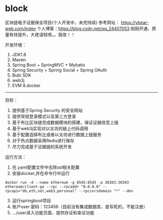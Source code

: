 # block
区块链电子证据保全项目(个人开发中，未完待续)
参考网址： https://ybear-web.com/index
个人博客：https://blog.csdn.net/qq_24407053
刚刚开通，质量有待提升，大佬请轻喷。。我改！！

开发环境：
1. JDK1.8
2. Maven
3. Spring Boot + SpringMVC + Mybatis
4. Spring Security + Spring Social + Spring OAuth
5. Bubi SDK
6. web3j
7. EVM
8.docker

---

目标： 
1. 提供基于Spring Security 的安全网站
2. 提供常规登录模式以及第三方登录
3. 基于布比区块链完成数据模块的搭建，保证证据信息上链
4. 基于web3j实现对以太坊的链上代码调用
5. 基于配置选择布比或者以太坊进行数据上链服务
5. 对于热点数据采用Redis进行保存
6. 尽力完成基于证据链的系统开发

运行方法：
1. 在.yaml配置文件中去除ssl相关配置
2. 安装docker,并在命令行中运行
```
docker run -d --name ethereum -p 8545:8545 -p 30303:30303 ethereum/client-go --rpc --rpcaddr "0.0.0.0" --rpcapi="db,eth,net,web3,personal" --rpccorsdomain "*" --dev
```
3. 运行springboot项目
4. 账户user 密码：123456（目前没有集成数据库，是写死的，不能注册）
5. .../user进入功能页面，提供存证和查证功能

